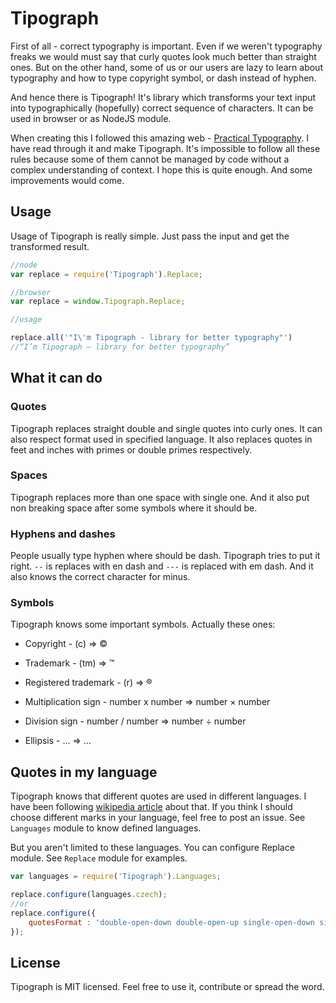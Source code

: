 # Tipograph

First of all - correct typography is important. Even if we weren't typography freaks we would must say that curly quotes look much better than straight ones. But on the other hand, some of us or our users are lazy to learn about typography and how to type copyright symbol, or dash instead of hyphen.

And hence there is Tipograph! It's library which transforms your text input into typographically (hopefully) correct sequence of characters. It can be used in browser or as NodeJS module.

When creating this I followed this amazing web - [Practical Typography](http://practicaltypography.com/). I have read through it and make Tipograph. It's impossible to follow all these rules because some of them cannot be managed by code without a complex understanding of context. I hope this is quite enough. And some improvements would come.

## Usage

Usage of Tipograph is really simple. Just pass the input and get the transformed result.

```js
//node
var replace = require('Tipograph').Replace;

//browser
var replace = window.Tipograph.Replace;

//usage

replace.all('"I\'m Tipograph - library for better typography"')
//“I’m Tipograph – library for better typography”
```

## What it can do

### Quotes

Tipograph replaces straight double and single quotes into curly ones. It can also respect format used in specified language. It also replaces quotes in feet and inches with primes or double primes respectively.

### Spaces

Tipograph replaces more than one space with single one. And it also put non breaking space after some symbols where it should be.

### Hyphens and dashes

People usually type hyphen where should be dash. Tipograph tries to put it right. `--` is replaces with en dash and `---` is replaced with em dash. And it also knows the correct character for minus.

### Symbols

Tipograph knows some important symbols. Actually these ones:

* Copyright - (c) => ©

* Trademark - (tm) => ™

* Registered trademark - (r) => ®

* Multiplication sign - number x number => number × number

* Division sign - number / number => number ÷ number

* Ellipsis - ... => …

## Quotes in my language

Tipograph knows that different quotes are used in different languages. I have been following [wikipedia article](http://en.wikipedia.org/wiki/International_variation_in_quotation_marks) about that. If you think I should choose different marks in your language, feel free to post an issue. See `Languages` module to know defined languages.

But you aren't limited to these languages. You can configure Replace module. See `Replace` module for examples.

```js
var languages = require('Tipograph').Languages;

replace.configure(languages.czech);
//or
replace.configure({
    quotesFormat : 'double-open-down double-open-up single-open-down single-open-up'
});
```

## License

Tipograph is MIT licensed. Feel free to use it, contribute or spread the word.
